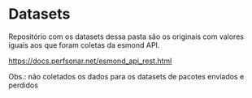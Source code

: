 # Datasets
Repositório com os datasets dessa pasta são os originais com valores iguais aos que foram coletas da esmond API.

https://docs.perfsonar.net/esmond_api_rest.html 


Obs.: não coletados os dados para os datasets de pacotes enviados e perdidos

